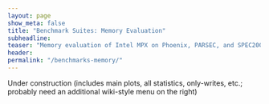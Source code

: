 ```yaml
---
layout: page
show_meta: false
title: "Benchmark Suites: Memory Evaluation"
subheadline:
teaser: "Memory evaluation of Intel MPX on Phoenix, PARSEC, and SPEC2006 benchmark suites."
header:
permalink: "/benchmarks-memory/"
---
```


Under construction (includes main plots, all statistics, only-writes, etc.; probably need an additional wiki-style menu on the right)